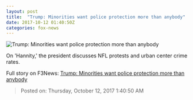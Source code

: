 ```yaml
---
layout: post
title:  "Trump: Minorities want police protection more than anybody"
date: 2017-10-12 01:40:50Z
categories: fox-news
---
```


![Trump: Minorities want police protection more than anybody](http://a57.foxnews.com/media2.foxnews.com/BrightCove/694940094001/2017/10/12/640/360/694940094001_5606478262001_5606472637001-vs.jpg)

On 'Hannity,' the president discusses NFL protests and urban center crime rates.


Full story on F3News: [Trump: Minorities want police protection more than anybody](http://www.f3nws.com/n/rjyxGJ)

> Posted on: Thursday, October 12, 2017 1:40:50 AM
